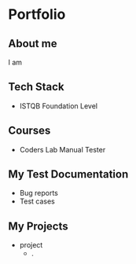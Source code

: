 # Portfolio

## About me

I am

## Tech Stack

* ISTQB Foundation Level

## Courses

* Coders Lab Manual Tester

## My Test Documentation

* Bug reports
* Test cases

## My Projects

* project
  * .
